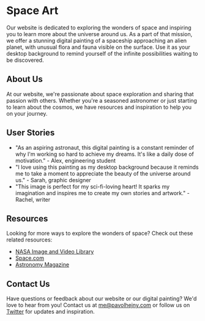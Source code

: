 <!--font:Montserrat-->

# Space Art

Our website is dedicated to exploring the wonders of space and inspiring you to learn more about the universe around us. As a part of that mission, we offer a stunning digital painting of a spaceship approaching an alien planet, with unusual flora and fauna visible on the surface. Use it as your desktop background to remind yourself of the infinite possibilities waiting to be discovered.

## About Us

At our website, we're passionate about space exploration and sharing that passion with others. Whether you're a seasoned astronomer or just starting to learn about the cosmos, we have resources and inspiration to help you on your journey.

## User Stories

-   "As an aspiring astronaut, this digital painting is a constant reminder of why I'm working so hard to achieve my dreams. It's like a daily dose of motivation." - Alex, engineering student
-   "I love using this painting as my desktop background because it reminds me to take a moment to appreciate the beauty of the universe around us." - Sarah, graphic designer
-   "This image is perfect for my sci-fi-loving heart! It sparks my imagination and inspires me to create my own stories and artwork." - Rachel, writer

## Resources

Looking for more ways to explore the wonders of space? Check out these related resources:

-   [NASA Image and Video Library](#)
-   [Space.com](#)
-   [Astronomy Magazine](#)

## Contact Us

Have questions or feedback about our website or our digital painting? We'd love to hear from you! Contact us at me@pavolhejny.com or follow us on [Twitter](#) for updates and inspiration.

<!--

Write me content for website with wallpaper which alt text is:

"A digital painting of a spaceship approaching an alien planet, with unusual flora and fauna visible on the surface."

The name/title of the page should not be 1:1 copy of the alt text but rather a real content of the website which is using this wallpaper.

- Use markdown format
- Start with heading
- Heading should be short and concise
- The content should look like a real website
- The website should not be about the wallpaper, wallpaper is just a related background
- Heading should be contain work "wallpaper" or "background"
- Include real sections like references, contact, user stories, etc. use things relevant to the page purpose.
- Feel free to use structure like headings, bullets, numbering, blockquotes, paragraphs, horizontal lines, etc.
- You can use formatting like bold or _italic_
- You can include UTF-8 emojis
- Links should be only #hash anchors (and you can refer to the document itself)
- Do not include images


---


# Space Adventure Wallpaper for Your Desktop Background

Looking for a new desktop wallpaper to inspire your next adventure? Look no further than our stunning digital painting of a spaceship approaching an alien planet, with unusual flora and fauna visible on the surface.

## About Our Website

Our website is dedicated to helping you explore the world around you, whether that's through travel, outdoor activities, or simply appreciating the beauty of nature. We believe that a great desktop background can be a source of inspiration and motivation, reminding you of the wonders waiting to be discovered.

## User Stories

- "I love changing my desktop background every month to keep things fresh and inspiring. This space adventure wallpaper is perfect for my sci-fi-loving heart!" - Sarah, graphic designer
- "As an aspiring astronaut, this wallpaper reminds me of why I'm working so hard to achieve my dreams. It's like a daily dose of motivation." - Alex, engineering student
- "I work in a windowless office, so having a beautiful background on my computer screen helps me feel connected to the natural world. This space scene is just what I needed!" - Rachel, administrative assistant

## References

Looking for more inspiration? Check out these related resources:

- [NASA Image and Video Library](#)
- [National Geographic Wallpaper Collection](#)
- [Unsplash Space Photos](#)

## Contact Us

Have questions or feedback about our website or this wallpaper? We'd love to hear from you! Contact us at me@pavolhejny.com or follow us on [Twitter](#) for updates and inspiration.


---


Heading should not include word "wallpaper". The website should not be about the wallpaper itself, wallpaper is just a related background, rewrite whole content.


---


# Explore the Wonders of Space with Our Digital Painting

Our website is dedicated to exploring the wonders of space and inspiring you to learn more about the universe around us. As a part of that mission, we offer a stunning digital painting of a spaceship approaching an alien planet, with unusual flora and fauna visible on the surface. Use it as your desktop background to remind yourself of the infinite possibilities waiting to be discovered.

## About Us

At our website, we're passionate about space exploration and sharing that passion with others. Whether you're a seasoned astronomer or just starting to learn about the cosmos, we have resources and inspiration to help you on your journey.

## User Stories

- "As an aspiring astronaut, this digital painting is a constant reminder of why I'm working so hard to achieve my dreams. It's like a daily dose of motivation." - Alex, engineering student
- "I love using this painting as my desktop background because it reminds me to take a moment to appreciate the beauty of the universe around us." - Sarah, graphic designer
- "This image is perfect for my sci-fi-loving heart! It sparks my imagination and inspires me to create my own stories and artwork." - Rachel, writer

## Resources

Looking for more ways to explore the wonders of space? Check out these related resources:

- [NASA Image and Video Library](#)
- [Space.com](#)
- [Astronomy Magazine](#)

## Contact Us

Have questions or feedback about our website or our digital painting? We'd love to hear from you! Contact us at me@pavolhejny.com or follow us on [Twitter](#) for updates and inspiration.

-->
